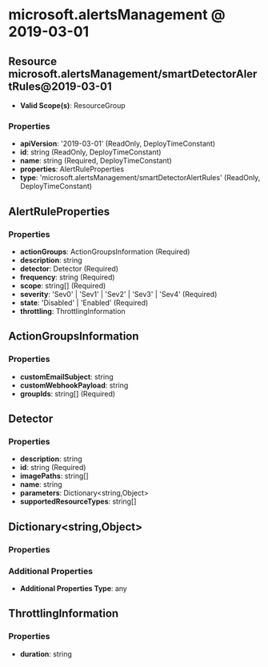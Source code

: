 # microsoft.alertsManagement @ 2019-03-01

## Resource microsoft.alertsManagement/smartDetectorAlertRules@2019-03-01
* **Valid Scope(s)**: ResourceGroup
### Properties
* **apiVersion**: '2019-03-01' (ReadOnly, DeployTimeConstant)
* **id**: string (ReadOnly, DeployTimeConstant)
* **name**: string (Required, DeployTimeConstant)
* **properties**: AlertRuleProperties
* **type**: 'microsoft.alertsManagement/smartDetectorAlertRules' (ReadOnly, DeployTimeConstant)

## AlertRuleProperties
### Properties
* **actionGroups**: ActionGroupsInformation (Required)
* **description**: string
* **detector**: Detector (Required)
* **frequency**: string (Required)
* **scope**: string[] (Required)
* **severity**: 'Sev0' | 'Sev1' | 'Sev2' | 'Sev3' | 'Sev4' (Required)
* **state**: 'Disabled' | 'Enabled' (Required)
* **throttling**: ThrottlingInformation

## ActionGroupsInformation
### Properties
* **customEmailSubject**: string
* **customWebhookPayload**: string
* **groupIds**: string[] (Required)

## Detector
### Properties
* **description**: string
* **id**: string (Required)
* **imagePaths**: string[]
* **name**: string
* **parameters**: Dictionary<string,Object>
* **supportedResourceTypes**: string[]

## Dictionary<string,Object>
### Properties
### Additional Properties
* **Additional Properties Type**: any

## ThrottlingInformation
### Properties
* **duration**: string

